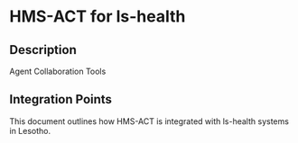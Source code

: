 # HMS-ACT for ls-health

## Description

Agent Collaboration Tools

## Integration Points

This document outlines how HMS-ACT is integrated with ls-health systems in Lesotho.
